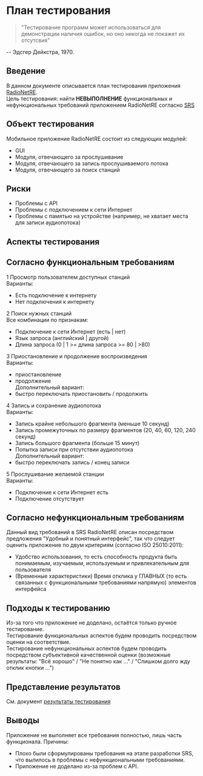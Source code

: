 # План тестирования
> "Тестирование программ может использоваться для демонстрации наличия ошибок, но оно никогда не покажет их отсутсвия"   

-- Эдсгер Дейкстра, 1970.
## Введение
В данном документе описывается план тестирования приложения [RadioNetRE](https://github.com/CharleyCattac/RadioNetRE/blob/master/Documents/SRS.md).  
Цель тестирования: найти **НЕВЫПОЛНЕНИЕ** функциональных и нефункциональных требований приложением RadioNetRE согласно [SRS](https://github.com/CharleyCattac/RadioNetRE/blob/master/Documents/SRS.md)  
## Объект тестирования
Мобильное приложение RadioNetRE состоит из следующих модулей:
* GUI  
* Модуля, отвечающего за прослушивание  
* Модуля, отвечающего за запись прослушиваемого потока  
* Модуля, отвечающего за поиск станций  
## Риски  
* Проблемы с API
* Проблемы с подключением к сети Интернет
* Проблемы с памятью на устройстве (например, не хватает места для записи аудиопотока)
## Аспекты тестирования
## Согласно функциональным требованиям  
1 Просмотр пользователем доступных станций  
  Варианты:
  * Есть подключение к интернету
  * Нет подключения к интернету
  
2 Поиск нужных станций  
  Вcе комбинации по признакам:
  * Подключение к сети Интернет (есть | нет)  
  * Язык запроса (английский | другой)
  * Длина запроса (0 | 1 >= длина запроса >= 80 | >80)

3 Приостановление и продолжение воспроизведения  
  Варианты:
  * приостановление
  * продолжение  
  Дополнительный вариант:
  * быстро переключать приостановить / продолжить  

4 Запись и сохранение аудиопотока  
  Варианты:
  * Запись крайне небольшого фрагмента (меньше 10 секунд)  
  * Запись промежуточных по размеру фрагментов (20, 40, 60, 120, 240 секунд)
  * Запись большого фрагмента (больше 15 минут)  
  * Попытка записи при отсутствии аудиопотока  
  Дополнительный вариант:
  * быстро переключать запись / конец записи  
  
5 Прослушивание желаемой станции  
  Варианты:
  * Подключение к сети Интернет еcть
  * Подключение отсутствует
  
## Согласно нефункциональным требованиям  
Данный вид требований в SRS RadioNetRE описан посредством предложения "Удобный и понятный интерфейс", так что следует оценить приложение по двум критериям (согласно ISO 25010:2011):
  * Удобство использования, то есть способность продукта быть понимаемым, изучаемым, используемым и привлекательным для пользователя  
  * (Временные характеристики) Время отклика у ГЛАВНЫХ (то есть связанных с функциональными требованиями напрямую) элементов интерфейса

## Подходы к тестированию
Из-за того что приложение не доделано, остаётся только ручное тестирование.    
Тестирование функциональных аспектов будем проводить посредством оценки на соответствие.  
Тестирование нефункциональных аспектов будем проводить посредством субъективной качественной оценки (возможные результаты: "Всё хорошо" / "Не понятно как ..." / "Слишком долго жду отклик кнопки ...")  
## Представление результатов
См. документ [результаты тестирования](https://github.com/L1ttl3S1st3r/wannait/blob/master/qa/testresults.md)  

## Выводы
Приложение не выполняет все требования полностью, лишь часть функционала. Причины:
* Плохо были сформулированы требования на этапе разработки SRS, что вылилось в проблемы с нефункциональными требованиями.  
* Приложение не доделано из-за проблем с API.  
